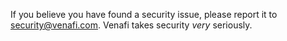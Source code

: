 If you believe you have found a security issue, please report it to security@venafi.com.  Venafi takes security _very_ seriously.
